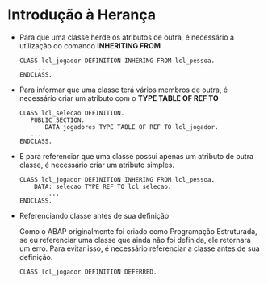 # Introdução à Herança

- Para que uma classe herde os atributos de outra, é necessário a utilização do comando **INHERITING FROM**
    
    ```abap
    CLASS lcl_jogador DEFINITION INHERING FROM lcl_pessoa.
        ...
    ENDCLASS.
    ```
    
- Para informar que uma classe terá vários membros de outra, é necessário criar um atributo com o **TYPE TABLE OF REF TO**
    
    ```abap
    CLASS lcl_selecao DEFINITION.
       PUBLIC SECTION.
           DATA jogadores TYPE TABLE OF REF TO lcl_jogador.
       ...
    ENDCLASS.
    ```
    
- E para referenciar que uma classe possui apenas um atributo de outra classe, é necessário criar um atributo simples.
    
    ```abap
    CLASS lcl_jogador DEFINITION INHERING FROM lcl_pessoa.
        DATA: selecao TYPE REF TO lcl_selecao.
    		...
    ENDCLASS.
    ```
    
- Referenciando classe antes de sua definição
    
    Como o ABAP originalmente foi criado como Programação Estruturada, se eu referenciar uma classe que ainda não foi definida, ele retornará um erro. Para evitar isso, é necessário referenciar a classe antes de sua definição.
    
    ```abap
    CLASS lcl_jogador DEFINITION DEFERRED.
    ```